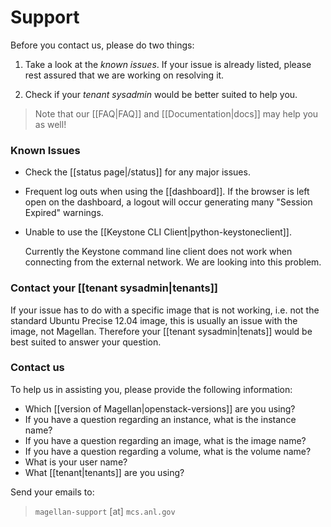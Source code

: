 Support
=======

Before you contact us, please do two things:

1. Take a look at the *known issues*.  If your issue is already listed,
please rest assured that we are working on resolving it.

2. Check if your *tenant sysadmin* would be better suited to help you.

> Note that our [[FAQ|FAQ]] and [[Documentation|docs]] may help you as well!

### Known Issues ###

* Check the [[status page|/status]] for any major issues.

* Frequent log outs when using the [[dashboard]]. If the browser is left
open on the dashboard, a logout will occur generating many "Session
Expired" warnings.

* Unable to use the [[Keystone CLI Client|python-keystoneclient]].

  Currently the Keystone command line client does not work when connecting
  from the external network. We are looking into this problem.

### Contact your [[tenant sysadmin|tenants]] ###

If your issue has to do with a specific image that is not working,
i.e. not the standard Ubuntu Precise 12.04 image, this is usually an issue
with the image, not Magellan. Therefore your [[tenant sysadmin|tenats]]
would be best suited to answer your question.

### Contact us ###

To help us in assisting you, please provide the following information:

* Which [[version of Magellan|openstack-versions]] are you using?
* If you have a question regarding an instance, what is the instance name?
* If you have a question regarding an image, what is the image name?
* If you have a question regarding a volume, what is the volume name?
* What is your user name?
* What [[tenant|tenants]] are you using?

Send your emails to:

> `magellan-support` [at] `mcs.anl.gov`
